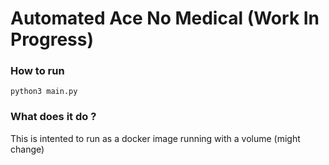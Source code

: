 # Automated Ace No Medical (Work In Progress)

### How to run
`python3 main.py`

### What does it do ?
This is intented to run as a docker image running with a volume (might change)

